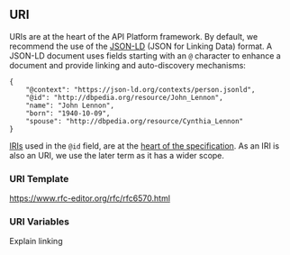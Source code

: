 ## URI

URIs are at the heart of the API Platform framework. By default, we recommend the use of the [JSON-LD](https://json-ld.org/) (JSON for Linking Data) format. A JSON-LD document uses fields starting with an `@` character to enhance a document and provide linking and auto-discovery mechanisms:

```
{
    "@context": "https://json-ld.org/contexts/person.jsonld",
    "@id": "http://dbpedia.org/resource/John_Lennon",
    "name": "John Lennon",
    "born": "1940-10-09",
    "spouse": "http://dbpedia.org/resource/Cynthia_Lennon"
}
```

[IRIs](https://www.rfc-editor.org/rfc/rfc3987) used in the `@id` field, are at the [heart of the specification](https://www.w3.org/TR/json-ld/#iris). As an IRI is also an URI, we use the later term as it has a wider scope. 

### URI Template

https://www.rfc-editor.org/rfc/rfc6570.html

### URI Variables

Explain linking
